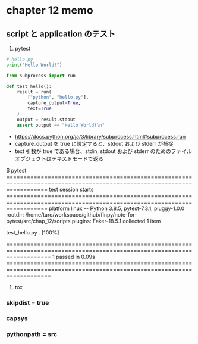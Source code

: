 # chapter 12 memo

## script と application のテスト

1. pytest
```python
# hello.py
print("Hello World!")
```
```python 
from subprocess import run 

def test_hello():
    result = run(
        ["python", "hello.py"],
        capture_output=True, 
        text=True
    )
    output = result.stdout
    assert output == "Hello World!\n"

```
- https://docs.python.org/ja/3/library/subprocess.html#subprocess.run
- capture_output を true に設定すると、stdout および stderr が捕捉
- text 引数が true である場合、stdin, stdout および stderr のためのファイルオブジェクトはテキストモードで返る

$ pytest 
======================================================================================================================== test session starts ========================================================================================================================
platform linux -- Python 3.8.5, pytest-7.3.1, pluggy-1.0.0
rootdir: /home/taro/workspace/github/finpy/note-for-pytest/src/chap_12/scripts
plugins: Faker-18.5.1
collected 1 item                                                                                                                                                                                                                                                    

test_hello.py .                                                                                                                                                                                                                                               [100%]

========================================================================================================================= 1 passed in 0.09s =========================================================================================================================



1. tox




### skipdist = true

### capsys

### pythonpath = src 
